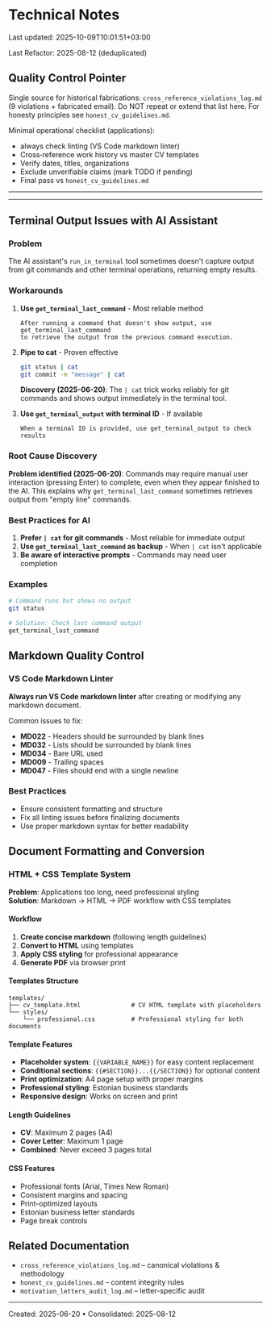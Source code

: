 # Technical Notes

Last updated: 2025-10-09T10:01:51+03:00

Last Refactor: 2025-08-12 (deduplicated)

## Quality Control Pointer

Single source for historical fabrications: `cross_reference_violations_log.md` (9 violations + fabricated email). Do NOT repeat or extend that list here. For honesty principles see `honest_cv_guidelines.md`.

Minimal operational checklist (applications):

- always check linting (VS Code markdown linter)
- Cross‑reference work history vs master CV templates
- Verify dates, titles, organizations
- Exclude unverifiable claims (mark TODO if pending)
- Final pass vs `honest_cv_guidelines.md`

---

---

## Terminal Output Issues with AI Assistant

### Problem

The AI assistant's `run_in_terminal` tool sometimes doesn't capture output from git commands and other terminal operations, returning empty results.

### Workarounds

1. **Use `get_terminal_last_command`** - Most reliable method

   ```text
   After running a command that doesn't show output, use get_terminal_last_command 
   to retrieve the output from the previous command execution.
   ```

2. **Pipe to cat** - Proven effective

   ```bash
   git status | cat
   git commit -m "message" | cat
   ```

   **Discovery (2025-06-20)**: The `| cat` trick works reliably for git commands and shows output immediately in the terminal tool.

3. **Use `get_terminal_output` with terminal ID** - If available

   ```text
   When a terminal ID is provided, use get_terminal_output to check results
   ```

### Root Cause Discovery

**Problem identified (2025-06-20)**: Commands may require manual user interaction (pressing Enter) to complete, even when they appear finished to the AI. This explains why `get_terminal_last_command` sometimes retrieves output from "empty line" commands.

### Best Practices for AI

1. **Prefer `| cat` for git commands** - Most reliable for immediate output
2. **Use `get_terminal_last_command` as backup** - When `| cat` isn't applicable
3. **Be aware of interactive prompts** - Commands may need user completion

### Examples

```bash
# Command runs but shows no output
git status

# Solution: Check last command output
get_terminal_last_command
```

## Markdown Quality Control

### VS Code Markdown Linter

**Always run VS Code markdown linter** after creating or modifying any markdown document.

Common issues to fix:

- **MD022** - Headers should be surrounded by blank lines
- **MD032** - Lists should be surrounded by blank lines  
- **MD034** - Bare URL used
- **MD009** - Trailing spaces
- **MD047** - Files should end with a single newline

### Best Practices

- Ensure consistent formatting and structure
- Fix all linting issues before finalizing documents
- Use proper markdown syntax for better readability

## Document Formatting and Conversion

### HTML + CSS Template System

**Problem**: Applications too long, need professional styling  
**Solution**: Markdown → HTML → PDF workflow with CSS templates

#### Workflow

1. **Create concise markdown** (following length guidelines)
2. **Convert to HTML** using templates
3. **Apply CSS styling** for professional appearance
4. **Generate PDF** via browser print

#### Templates Structure

```text
templates/
├── cv_template.html              # CV HTML template with placeholders
└── styles/
    └── professional.css          # Professional styling for both documents
```

#### Template Features

- **Placeholder system**: `{{VARIABLE_NAME}}` for easy content replacement
- **Conditional sections**: `{{#SECTION}}...{{/SECTION}}` for optional content
- **Print optimization**: A4 page setup with proper margins
- **Professional styling**: Estonian business standards
- **Responsive design**: Works on screen and print

#### Length Guidelines

- **CV**: Maximum 2 pages (A4)
- **Cover Letter**: Maximum 1 page
- **Combined**: Never exceed 3 pages total

#### CSS Features

- Professional fonts (Arial, Times New Roman)
- Consistent margins and spacing
- Print-optimized layouts
- Estonian business letter standards
- Page break controls

## Related Documentation

- `cross_reference_violations_log.md` – canonical violations & methodology
- `honest_cv_guidelines.md` – content integrity rules
- `motivation_letters_audit_log.md` – letter-specific audit

---

Created: 2025-06-20  •  Consolidated: 2025-08-12
